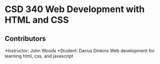 # CSD 340 Web Development with HTML and CSS
## Contributors
*Instructor: John Woods
*Student: Darius Dinkins
Web development for learning html, css, and javascript
